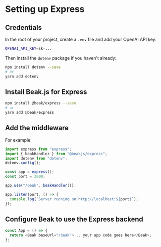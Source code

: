 # Setting up Express

## Credentials

In the root of your project, create a `.env` file and add your OpenAI API key:

```bash
OPENAI_API_KEY=sk-...
```

Then install the `dotenv` package if you haven't already:

```bash
npm install dotenv --save
# or
yarn add dotenv
```

## Install Beak.js for Express

```bash
npm install @beak/express --save
# or
yarn add @beak/express
```

## Add the middleware

For example:

```typescript
import express from "express";
import { beakHandler } from "@beakjs/express";
import dotenv from "dotenv";
dotenv.config();

const app = express();
const port = 3000;

app.use("/beak", beakHandler());

app.listen(port, () => {
  console.log(`Server running on http://localhost:${port}`);
});
```

## Configure Beak to use the Express backend

```typescript
const App = () => {
  return <Beak baseUrl="/beak">... your app code goes here</Beak>;
};
```
